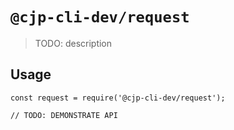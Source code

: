 # `@cjp-cli-dev/request`

> TODO: description

## Usage

```
const request = require('@cjp-cli-dev/request');

// TODO: DEMONSTRATE API
```

